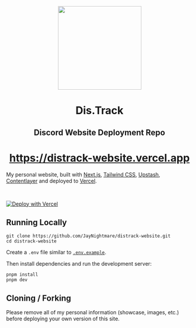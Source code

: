 <div align=center>
  <img src="https://github.com/JayNightmare/DisTrack-Endpoint-Server/blob/main/images/New%20Distrack.jpg" width=225 radius=10 />
</div>

<div align=center>
  <h1>Dis.Track</h1>
  <h2>Discord Website Deployment Repo</h2>
</div>

<h1 align="center">
    <a href="https://https://distrack-website.vercel.app">
        https://distrack-website.vercel.app
    </a>
</h1>
 
My personal website, built with [Next.js](https://nextjs.org/), [Tailwind CSS](https://tailwindcss.com/), [Upstash](https://upstash.com?ref=https://distrack-website.vercel.app), [Contentlayer](https://www.contentlayer.dev/) and deployed to [Vercel](https://vercel.com/).

</div>
 
<br/>

[![Deploy with Vercel](https://vercel.com/button)](https://vercel.com/new/upstash/clone?demo-title=Next.js%20Portfolio%20with%20Pageview%20Counter&demo-description=Portfolio%20site%20with%20pageview%20counter%2C%20built%20with%20Next.js%2013%20App%20Router%2C%20Contentlayer%2C%20and%20Upstash%20Redis.&demo-url=https%3A%2F%2Fhttps://distrack-website.vercel.app%2F&demo-image=%2F%2Fimages.ctfassets.net%2Fe5382hct74si%2F1DA8n5a6WaP9p1FXf9LmUY%2Fc6264fa2732355787bf657df92dda8a1%2FCleanShot_2023-04-17_at_14.17.37.png&project-name=Next.js%20Portfolio%20with%20Pageview%20Counter&repository-name=nextjs-portfolio-pageview-counter&repository-url=https%3A%2F%2Fgithub.com%2FJayNightmare%2Fhttps://distrack-website.vercel.app&from=templates&integration-ids=oac_V3R1GIpkoJorr6fqyiwdhl17)

## Running Locally

```sh-session
git clone https://github.com/JayNightmare/distrack-website.git
cd distrack-website
```

Create a `.env` file similar to [`.env.example`](https://github.com/JayNightmare/https://distrack-website.vercel.app/blob/main/.env.example).

Then install dependencies and run the development server:

```sh-session
pnpm install
pnpm dev
```

## Cloning / Forking

Please remove all of my personal information (showcase, images, etc.) before deploying your own version of this site.
